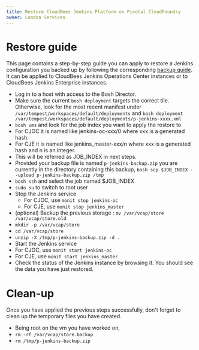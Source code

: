 ```yaml
---
title: Restore CloudBees Jenkins Platform on Pivotal CloudFoundry
owner: London Services
---
```


Restore guide
=============
This page contains a step-by-step guide you can apply to restore a Jenkins configuration you backed up by following the corresponding [backup guide](backup.html). It can be applied to CloudBees Jenkins Operations Center instances or to CloudBees Jenkins Enterprise instances.

* Log in to a host with access to the Bosh Director.
* Make sure the current `bosh deployment` targets the correct tile. Otherwise, look for the most recent manifest under `/var/tempest/workspaces/default/deployments` and `bosh deployment /var/tempest/workspaces/default/deployments/p-jenkins-xxxx.xml`
* `bosh vms` and look for the job index you want to apply the restore to
 * For CJOC it is named like jenkins-oc-xxx/0 where xxx is a generated hash.
 * For CJE it is named like jenkins_master-xxx/n where xxx is a generated hash and n is an integer.
* This will be referred as JOB_INDEX in next steps.
* Provided your backup file is named `p-jenkins-backup.zip` you are currently in the directory containing this backup, `bosh scp $JOB_INDEX --upload p-jenkins-backup.zip /tmp`
* `bosh ssh` and select the job named $JOB_INDEX
* `sudo su` to switch to root user
* Stop the Jenkins service
  * For CJOC, use `monit stop jenkins-oc`
  * For CJE, use `monit stop jenkins_master`
* (optional) Backup the previous storage : `mv /var/vcap/store /var/vcap/store.old`
* `mkdir -p /var/vcap/store`
* `cd /var/vcap/store`
* `unzip -X /tmp/p-jenkins-backup.zip -d .`
* Start the Jenkins service
 * For CJOC, use `monit start jenkins-oc`
 * For CJE, use `monit start jenkins_master`
* Check the status of the Jenkins instance by browsing it. You should see the data you have just restored.

Clean-up
========
Once you have applied the previous steps successfully, don't forget to clean up the temporary files you have created.
* Being root on the vm you have worked on,
 * `rm -rf /var/vcap/store.backup` 
 * `rm /tmp/p-jenkins-backup.zip`
